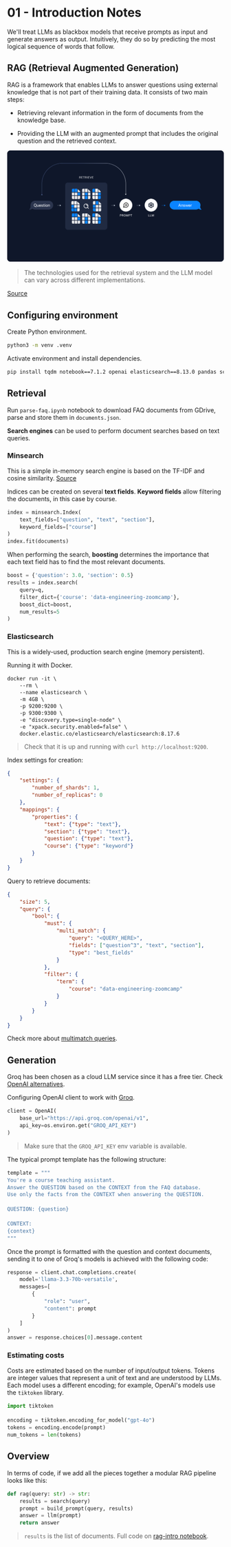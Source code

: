 # 01 - Introduction Notes

We'll treat LLMs as blackbox models that receive prompts as input and generate answers as output. Intuitively, they do so by predicting the most logical sequence of words that follow.

## RAG (Retrieval Augmented Generation)

RAG is a framework that enables LLMs to answer questions using external knowledge that is not part of their training data. It consists of two main steps:

- Retrieving relevant information in the form of documents from the knowledge base.
  
- Providing the LLM with an augmented prompt that includes the original question and the retrieved context.
  
![RAG](assets/RAG.png)

> The technologies used for the retrieval system and the LLM model can vary across different implementations.

[Source](https://python.langchain.com/docs/concepts/rag/)

## Configuring environment

Create Python environment.
```bash
python3 -m venv .venv
```

Activate environment and install dependencies.
```bash
pip install tqdm notebook==7.1.2 openai elasticsearch==8.13.0 pandas scikit-learn ipywidgets
```

## Retrieval

Run `parse-faq.ipynb` notebook to download FAQ documents from GDrive, parse and store them in `documents.json`.

**Search engines** can be used to perform document searches based on text queries.

### Minsearch
This is a simple in-memory search engine is based on the TF-IDF and cosine similarity.
[Source](https://github.com/alexeygrigorev/minsearch)

Indices can be created on several **text fields**. **Keyword fields** allow filtering the documents, in this case by course.
```python
index = minsearch.Index(
    text_fields=["question", "text", "section"],
    keyword_fields=["course"]
)
index.fit(documents)
```
When performing the search, **boosting** determines the importance that each text field has to find the most relevant documents.
```python
boost = {'question': 3.0, 'section': 0.5}
results = index.search(
    query=q,
    filter_dict={'course': 'data-engineering-zoomcamp'},
    boost_dict=boost,
    num_results=5
)
```

### Elasticsearch
This is a widely-used, production search engine (memory persistent).

Running it with Docker.
```shell
docker run -it \
    --rm \
    --name elasticsearch \
    -m 4GB \
    -p 9200:9200 \
    -p 9300:9300 \
    -e "discovery.type=single-node" \
    -e "xpack.security.enabled=false" \
    docker.elastic.co/elasticsearch/elasticsearch:8.17.6
```

>Check that it is up and running with `curl http://localhost:9200`.


Index settings for creation:

```json
{
    "settings": {
        "number_of_shards": 1,
        "number_of_replicas": 0
    },
    "mappings": {
        "properties": {
            "text": {"type": "text"},
            "section": {"type": "text"},
            "question": {"type": "text"},
            "course": {"type": "keyword"} 
        }
    }
}
```
Query to retrieve documents:
```json
{
    "size": 5,
    "query": {
        "bool": {
            "must": {
                "multi_match": {
                    "query": "<QUERY_HERE>",
                    "fields": ["question^3", "text", "section"],
                    "type": "best_fields"
                }
            },
            "filter": {
                "term": {
                    "course": "data-engineering-zoomcamp"
                }
            }
        }
    }
}
```

Check more about [multimatch queries](./elastic-search.md).

## Generation

Groq has been chosen as a cloud LLM service since it has a free tier. Check [OpenAI alternatives](../awesome-llms.md).

Configuring OpenAI client to work with [Groq](https://console.groq.com/docs/openai).
```python
client = OpenAI(
    base_url="https://api.groq.com/openai/v1",
    api_key=os.environ.get("GROQ_API_KEY")
)
```
>Make sure that the `GROQ_API_KEY` env variable is available.

The typical prompt template has the following structure:
```python
template = """
You're a course teaching assistant. 
Answer the QUESTION based on the CONTEXT from the FAQ database. 
Use only the facts from the CONTEXT when answering the QUESTION.

QUESTION: {question}

CONTEXT: 
{context}
"""
```

Once the prompt is formatted with the question and context documents, sending it to one of Groq's models is achieved with the following code:
```python
response = client.chat.completions.create(
    model='llama-3.3-70b-versatile',
    messages=[
        {
            "role": "user", 
            "content": prompt
        }
    ]
)
answer = response.choices[0].message.content
```

### Estimating costs

Costs are estimated based on the number of input/output tokens. Tokens are integer values that represent a unit of text and are understood by LLMs. Each model uses a different encoding; for example, OpenAI's models use the `tiktoken` library.

```python
import tiktoken

encoding = tiktoken.encoding_for_model("gpt-4o")
tokens = encoding.encode(prompt)
num_tokens = len(tokens)
```

## Overview

In terms of code, if we add all the pieces together a modular RAG pipeline looks like this:
```python
def rag(query: str) -> str:
    results = search(query)
    prompt = build_prompt(query, results)
    answer = llm(prompt)
    return answer
```
> `results` is the list of documents. Full code on [rag-intro notebook](./rag-intro.ipynb).


